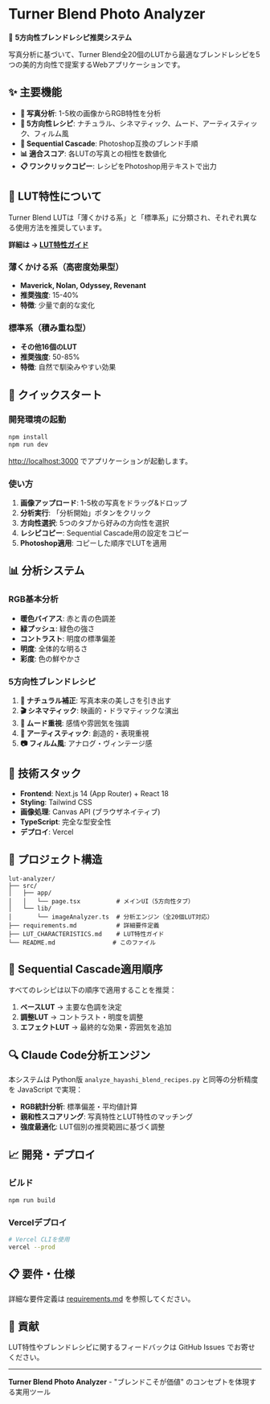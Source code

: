 # Turner Blend Photo Analyzer

🎨 **5方向性ブレンドレシピ推奨システム**

写真分析に基づいて、Turner Blend全20個のLUTから最適なブレンドレシピを5つの美的方向性で提案するWebアプリケーションです。

## ✨ 主要機能

- **📸 写真分析**: 1-5枚の画像からRGB特性を分析
- **🎯 5方向性レシピ**: ナチュラル、シネマティック、ムード、アーティスティック、フィルム風
- **🔧 Sequential Cascade**: Photoshop互換のブレンド手順
- **📊 適合スコア**: 各LUTの写真との相性を数値化
- **📋 ワンクリックコピー**: レシピをPhotoshop用テキストで出力

## 🎨 LUT特性について

Turner Blend LUTは「薄くかける系」と「標準系」に分類され、それぞれ異なる使用方法を推奨しています。

**詳細は → [LUT特性ガイド](./LUT_CHARACTERISTICS.md)**

### 薄くかける系（高密度効果型）
- **Maverick, Nolan, Odyssey, Revenant**
- **推奨強度**: 15-40%
- **特徴**: 少量で劇的な変化

### 標準系（積み重ね型）  
- **その他16個のLUT**
- **推奨強度**: 50-85%
- **特徴**: 自然で馴染みやすい効果

## 🚀 クイックスタート

### 開発環境の起動

```bash
npm install
npm run dev
```

[http://localhost:3000](http://localhost:3000) でアプリケーションが起動します。

### 使い方

1. **画像アップロード**: 1-5枚の写真をドラッグ&ドロップ
2. **分析実行**: 「分析開始」ボタンをクリック
3. **方向性選択**: 5つのタブから好みの方向性を選択
4. **レシピコピー**: Sequential Cascade用の設定をコピー
5. **Photoshop適用**: コピーした順序でLUTを適用

## 📊 分析システム

### RGB基本分析
- **暖色バイアス**: 赤と青の色調差
- **緑プッシュ**: 緑色の強さ  
- **コントラスト**: 明度の標準偏差
- **明度**: 全体的な明るさ
- **彩度**: 色の鮮やかさ

### 5方向性ブレンドレシピ
1. **🎯 ナチュラル補正**: 写真本来の美しさを引き出す
2. **🎬 シネマティック**: 映画的・ドラマティックな演出
3. **🌅 ムード重視**: 感情や雰囲気を強調
4. **🎨 アーティスティック**: 創造的・表現重視
5. **📷 フィルム風**: アナログ・ヴィンテージ感

## 🔧 技術スタック

- **Frontend**: Next.js 14 (App Router) + React 18
- **Styling**: Tailwind CSS  
- **画像処理**: Canvas API (ブラウザネイティブ)
- **TypeScript**: 完全な型安全性
- **デプロイ**: Vercel

## 📁 プロジェクト構造

```
lut-analyzer/
├── src/
│   ├── app/
│   │   └── page.tsx          # メインUI（5方向性タブ）
│   └── lib/
│       └── imageAnalyzer.ts  # 分析エンジン（全20個LUT対応）
├── requirements.md           # 詳細要件定義
├── LUT_CHARACTERISTICS.md    # LUT特性ガイド
└── README.md                # このファイル
```

## 🎯 Sequential Cascade適用順序

すべてのレシピは以下の順序で適用することを推奨：

1. **ベースLUT** → 主要な色調を決定
2. **調整LUT** → コントラスト・明度を調整
3. **エフェクトLUT** → 最終的な効果・雰囲気を追加

## 🔍 Claude Code分析エンジン

本システムは Python版 `analyze_hayashi_blend_recipes.py` と同等の分析精度を JavaScript で実現：

- **RGB統計分析**: 標準偏差・平均値計算
- **親和性スコアリング**: 写真特性とLUT特性のマッチング
- **強度最適化**: LUT個別の推奨範囲に基づく調整

## 📈 開発・デプロイ

### ビルド
```bash
npm run build
```

### Vercelデプロイ
```bash
# Vercel CLIを使用
vercel --prod
```

## 📋 要件・仕様

詳細な要件定義は [requirements.md](./requirements.md) を参照してください。

## 🤝 貢献

LUT特性やブレンドレシピに関するフィードバックは GitHub Issues でお寄せください。

---

**Turner Blend Photo Analyzer** - "ブレンドこそが価値" のコンセプトを体現する実用ツール